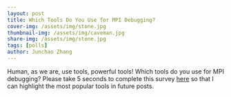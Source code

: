 ```yaml
---
layout: post
title: Which Tools Do You Use for MPI Debugging?
cover-img: /assets/img/stone.jpg
thumbnail-img: /assets/img/caveman.jpg
share-img: /assets/img/stone.jpg
tags: [polls]
author: Junchao Zhang
---
```


Human, as we are, use tools, powerful tools!  Which tools do you use for MPI debugging?
Please take 5 seconds to complete this survey [here](https://github.com/mpi-debug/mpi-debug.github.io/discussions/4) so that I can highlight the most popular tools in future posts.
